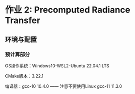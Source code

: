 # 作业 2: Precomputed Radiance Transfer

## 环境与配置

### 预计算部分

OS操作系统：Windows10-WSL2-Ubuntu 22.04.1 LTS

CMake版本：3.22.1

编译器：gcc-10 10.4.0 —— 注意不要使用Linux gcc-11 11.3.0 
